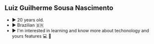 ## **Luiz Guilherme Sousa Nascimento**
  - :arrow_forward: 20 years old.
  - :arrow_forward: Brazilian :brazil:
  - :arrow_forward: I'm interested in learning and know more about techonology and yours features :computer: :book:
<!---
LuizGuilhermeNascimento/LuizGuilhermeNascimento is a ✨ special ✨ repository because its `README.md` (this file) appears on your GitHub profile.
You can click the Preview link to take a look at your changes.
--->
